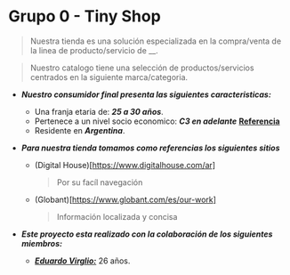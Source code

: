 # Grupo 0 - Tiny Shop

> Nuestra tienda es una solución especializada en la compra/venta de la linea de producto/servicio de __.

> Nuestro catalogo tiene una selección de productos/servicios centrados en la siguiente marca/categoria. 

- **_Nuestro consumidor final presenta las siguientes caracteristicas:_** 
  - Una franja etaria de: **_25 a 30 años_**.
  - Pertenece a un nivel socio economico: **_C3 en adelante_** [**Referencia**](https://cloudfront-us-east-1.images.arcpublishing.com/infobae/CGXHDIXO2ZBBZMRMTD7UQPNN3Q.jpg)
  - Residente en **_Argentina_**.

- **_Para nuestra tienda tomamos como referencias los siguientes sitios_**
  - (Digital House)[https://www.digitalhouse.com/ar]
    > Por su facíl navegación   
  - (Globant)[https://www.globant.com/es/our-work]
    > Información localizada y concisa

- **_Este proyecto esta realizado con la colaboración de los siguientes miembros:_**
  - [**_Eduardo Virglio:_**](https://github.com/digitalhedu) 26 años.
